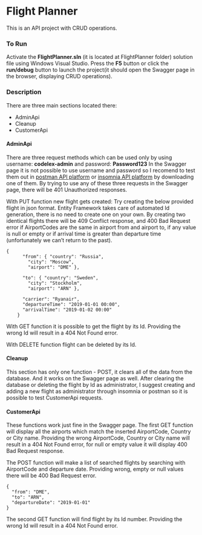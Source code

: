 # Flight Planner

This is an API project with CRUD operations.

### To Run
Activate the **FlightPlanner.sln** (it is located at FlightPlanner folder) solution file using Windows Visual Studio.
Press the **F5** button or click the **run/debug** button to launch the project(it should open the Swagger page in the browser, displaying CRUD operations).

### Description

There are three main sections located there:
- AdminApi
- Cleanup
- CustomerApi

#### AdminApi
There are three request methods which can be used only by using username: **codelex-admin** and password: **Password123**
In the Swagger page it is not possible to use username and password so I recomend to test them out in [postman API platform](https://www.postman.com/downloads/) or [insomnia API platform](https://insomnia.rest/download) by downloading one of them. By trying to use any of these three requests in the Swagger page, there will be 401 Unauthorized responses.

With PUT function new flight gets created: Try creating the below provided flight in json format. Entity Framework takes care of automated Id generation, there is no need to create one on your own.
By creating two identical flights there will be 409 Conflict response, and 400 Bad Request error if AirportCodes are the same in airport from and airport to, if any value is null or empty or if arrival time is greater than departure time (unfortunately we can’t return to the past).

```
{
      "from": { "country": "Russia", 
	 	"city": "Moscow", 
	 	"airport": "DME" },

      "to": { "country": "Sweden", 
		"city": "Stockholm", 
		"airport": "ARN" },

      "carrier": "Ryanair",
      "departureTime": "2019-01-01 00:00",
      "arrivalTime": "2019-01-02 00:00"
    }
```

With GET function it is possible to get the flight by its Id. Providing the wrong Id will result in a 404 Not Found error.

With DELETE function flight can be deleted by its Id.

#### Cleanup
This section has only one function - POST, it clears all of the data from the database. And it works on the Swagger page as well.
After clearing the database or deleting the flight by Id as administrator, I suggest creating and adding a new flight as administrator through insomnia or postman so it is possible to test CustomerApi requests.

#### CustomerApi
These functions work just fine in the Swagger page.
The first GET function will display all the airports which match the inserted AirportCode, Country or City name. Providing the wrong AirportCode, Country or City name will result in a 404 Not Found error, for null or empty value it will display 400 Bad Request response.

The POST function will make a list of searched flights by searching with AirportCode and departure date. Providing wrong, empty or null values there will be 400 Bad Request error.

```
{
  "from": "DME",
  "to": "ARN",
  "departureDate": "2019-01-01"
}
```

The second GET function will find flight by its Id number. Providing the wrong Id will result in a 404 Not Found error.
